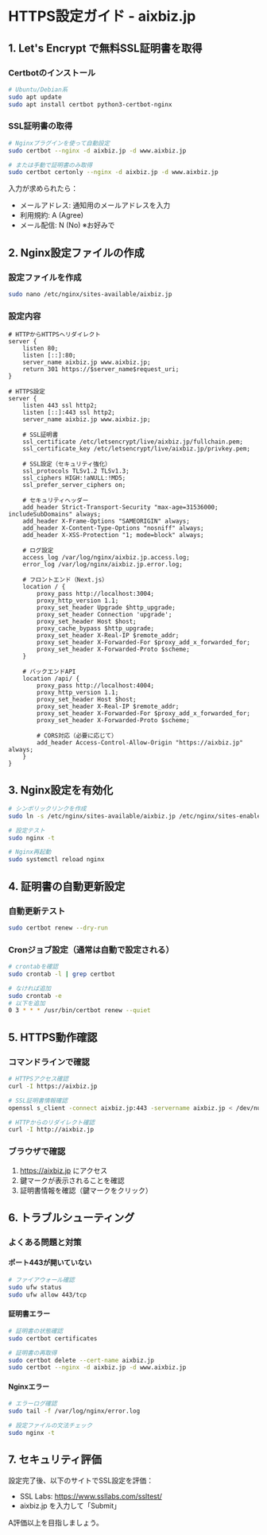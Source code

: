 # HTTPS設定ガイド - aixbiz.jp

## 1. Let's Encrypt で無料SSL証明書を取得

### Certbotのインストール
```bash
# Ubuntu/Debian系
sudo apt update
sudo apt install certbot python3-certbot-nginx
```

### SSL証明書の取得
```bash
# Nginxプラグインを使って自動設定
sudo certbot --nginx -d aixbiz.jp -d www.aixbiz.jp

# または手動で証明書のみ取得
sudo certbot certonly --nginx -d aixbiz.jp -d www.aixbiz.jp
```

入力が求められたら：
- メールアドレス: 通知用のメールアドレスを入力
- 利用規約: A (Agree)
- メール配信: N (No) ※お好みで

## 2. Nginx設定ファイルの作成

### 設定ファイルを作成
```bash
sudo nano /etc/nginx/sites-available/aixbiz.jp
```

### 設定内容
```nginx
# HTTPからHTTPSへリダイレクト
server {
    listen 80;
    listen [::]:80;
    server_name aixbiz.jp www.aixbiz.jp;
    return 301 https://$server_name$request_uri;
}

# HTTPS設定
server {
    listen 443 ssl http2;
    listen [::]:443 ssl http2;
    server_name aixbiz.jp www.aixbiz.jp;

    # SSL証明書
    ssl_certificate /etc/letsencrypt/live/aixbiz.jp/fullchain.pem;
    ssl_certificate_key /etc/letsencrypt/live/aixbiz.jp/privkey.pem;

    # SSL設定（セキュリティ強化）
    ssl_protocols TLSv1.2 TLSv1.3;
    ssl_ciphers HIGH:!aNULL:!MD5;
    ssl_prefer_server_ciphers on;

    # セキュリティヘッダー
    add_header Strict-Transport-Security "max-age=31536000; includeSubDomains" always;
    add_header X-Frame-Options "SAMEORIGIN" always;
    add_header X-Content-Type-Options "nosniff" always;
    add_header X-XSS-Protection "1; mode=block" always;

    # ログ設定
    access_log /var/log/nginx/aixbiz.jp.access.log;
    error_log /var/log/nginx/aixbiz.jp.error.log;

    # フロントエンド（Next.js）
    location / {
        proxy_pass http://localhost:3004;
        proxy_http_version 1.1;
        proxy_set_header Upgrade $http_upgrade;
        proxy_set_header Connection 'upgrade';
        proxy_set_header Host $host;
        proxy_cache_bypass $http_upgrade;
        proxy_set_header X-Real-IP $remote_addr;
        proxy_set_header X-Forwarded-For $proxy_add_x_forwarded_for;
        proxy_set_header X-Forwarded-Proto $scheme;
    }

    # バックエンドAPI
    location /api/ {
        proxy_pass http://localhost:4004;
        proxy_http_version 1.1;
        proxy_set_header Host $host;
        proxy_set_header X-Real-IP $remote_addr;
        proxy_set_header X-Forwarded-For $proxy_add_x_forwarded_for;
        proxy_set_header X-Forwarded-Proto $scheme;
        
        # CORS対応（必要に応じて）
        add_header Access-Control-Allow-Origin "https://aixbiz.jp" always;
    }
}
```

## 3. Nginx設定を有効化

```bash
# シンボリックリンクを作成
sudo ln -s /etc/nginx/sites-available/aixbiz.jp /etc/nginx/sites-enabled/

# 設定テスト
sudo nginx -t

# Nginx再起動
sudo systemctl reload nginx
```

## 4. 証明書の自動更新設定

### 自動更新テスト
```bash
sudo certbot renew --dry-run
```

### Cronジョブ設定（通常は自動で設定される）
```bash
# crontabを確認
sudo crontab -l | grep certbot

# なければ追加
sudo crontab -e
# 以下を追加
0 3 * * * /usr/bin/certbot renew --quiet
```

## 5. HTTPS動作確認

### コマンドラインで確認
```bash
# HTTPSアクセス確認
curl -I https://aixbiz.jp

# SSL証明書情報確認
openssl s_client -connect aixbiz.jp:443 -servername aixbiz.jp < /dev/null

# HTTPからのリダイレクト確認
curl -I http://aixbiz.jp
```

### ブラウザで確認
1. https://aixbiz.jp にアクセス
2. 鍵マークが表示されることを確認
3. 証明書情報を確認（鍵マークをクリック）

## 6. トラブルシューティング

### よくある問題と対策

#### ポート443が開いていない
```bash
# ファイアウォール確認
sudo ufw status
sudo ufw allow 443/tcp
```

#### 証明書エラー
```bash
# 証明書の状態確認
sudo certbot certificates

# 証明書の再取得
sudo certbot delete --cert-name aixbiz.jp
sudo certbot --nginx -d aixbiz.jp -d www.aixbiz.jp
```

#### Nginxエラー
```bash
# エラーログ確認
sudo tail -f /var/log/nginx/error.log

# 設定ファイルの文法チェック
sudo nginx -t
```

## 7. セキュリティ評価

設定完了後、以下のサイトでSSL設定を評価：
- SSL Labs: https://www.ssllabs.com/ssltest/
- aixbiz.jp を入力して「Submit」

A評価以上を目指しましょう。